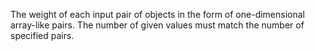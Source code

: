 
The weight of each input pair of objects in the form of one-dimensional array-like pairs. The number of given values must match the number of specified pairs.
